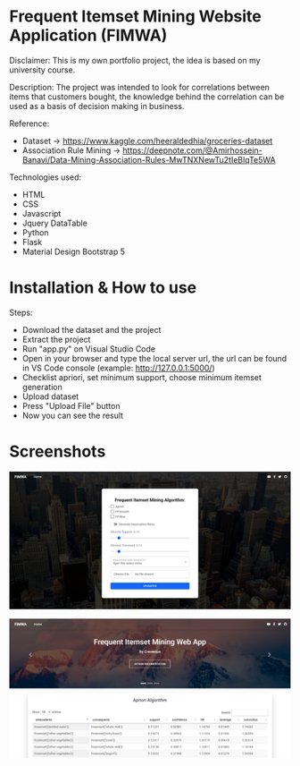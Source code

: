 # Frequent Itemset Mining Website Application (FIMWA)

Disclaimer: 
This is my own portfolio project, the idea is based on my university course.

Description:
The project was intended to look for correlations between items that customers bought, the knowledge behind the correlation can be used as a basis of decision making in business.

Reference:
- Dataset -> https://www.kaggle.com/heeraldedhia/groceries-dataset
- Association Rule Mining -> https://deepnote.com/@Amirhossein-Banavi/Data-Mining-Association-Rules-MwTNXNewTu2tIeBlqTe5WA

Technologies used:
- HTML
- CSS
- Javascript
- Jquery DataTable
- Python
- Flask
- Material Design Bootstrap 5

# Installation & How to use 

Steps:
- Download the dataset and the project
- Extract the project
- Run "app.py" on Visual Studio Code
- Open in your browser and type the local server url, the url can be found in VS Code console (example: http://127.0.0.1:5000/)
- Checklist apriori, set minimum support, choose minimum itemset generation
- Upload dataset
- Press "Upload File" button
- Now you can see the result

# Screenshots

![alt text](https://github.com/Cravenius/frequent-itemset-mining-web-app/blob/main/screenshots/1.png?raw=true)

![alt text](https://github.com/Cravenius/frequent-itemset-mining-web-app/blob/main/screenshots/2.png?raw=true)

